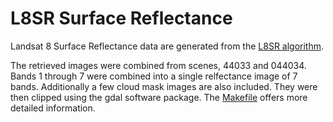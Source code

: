 #  L8SR Surface Reflectance

Landsat 8 Surface Reflectance data are generated from the [L8SR algorithm](http://landsat.usgs.gov/documents/provisional_l8sr_product_guide.pdf).

The retrieved images were combined from scenes, 44033 and 044034.  Bands 1 through 7  were combined into a single relfectance image of 7 bands.  Additionally a few cloud mask images are also included.  They were then clipped using the gdal software package.  The [Makefile](Makefile) offers more detailed information.
